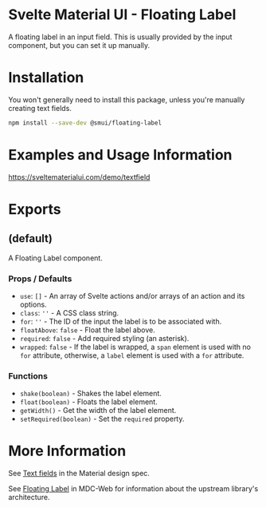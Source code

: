 # Svelte Material UI - Floating Label

A floating label in an input field. This is usually provided by the input component, but you can set it up manually.

# Installation

You won't generally need to install this package, unless you're manually creating text fields.

```sh
npm install --save-dev @smui/floating-label
```

# Examples and Usage Information

https://sveltematerialui.com/demo/textfield

# Exports

## (default)

A Floating Label component.

### Props / Defaults

- `use`: `[]` - An array of Svelte actions and/or arrays of an action and its options.
- `class`: `''` - A CSS class string.
- `for`: `''` - The ID of the input the label is to be associated with.
- `floatAbove`: `false` - Float the label above.
- `required`: `false` - Add required styling (an asterisk).
- `wrapped`: `false` - If the label is wrapped, a `span` element is used with no `for` attribute, otherwise, a `label` element is used with a `for` attribute.

### Functions

- `shake(boolean)` - Shakes the label element.
- `float(boolean)` - Floats the label element.
- `getWidth()` - Get the width of the label element.
- `setRequired(boolean)` - Set the `required` property.

# More Information

See [Text fields](https://material.io/components/text-fields) in the Material design spec.

See [Floating Label](https://github.com/material-components/material-components-web/tree/v13.0.0/packages/mdc-floating-label) in MDC-Web for information about the upstream library's architecture.
